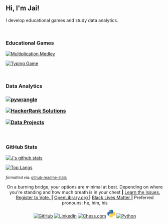 <h2> Hi, I'm Jai! </h2>

I develop educational games and study data analytics.


<br/>


<h3> Educational Games </h3>

[![Multiplication Medley](https://github-readme-stats.vercel.app/api/pin/?username=jaimiles23&repo=Multiplication-Medley)](https://github.com/jaimiles23/Multiplication-Medley)

[![Typing Game](https://github-readme-stats.vercel.app/api/pin/?username=jaimiles23&repo=Educational-Typing-Game)](https://github.com/jaimiles23/Educational-Typing-Game)


<br/>


<h3> Data Analytics <h3>

[![pywrangle](https://github-readme-stats.vercel.app/api/pin/?username=jaimiles23&repo=pywrangle)](https://github.com/jaimiles23/pywrangle)

[![HackerRank Solutions](https://github-readme-stats.vercel.app/api/pin/?username=jaimiles23&repo=HackerRank_Solutions)](https://github.com/jaimiles23/HackerRank_Solutions)

[![Data Projects](https://github-readme-stats.vercel.app/api/pin/?username=jaimiles23&repo=Data-Projects)](https://github.com/jaimiles23/Data-Projects)



<br/>


<h3> GitHub Stats</h3>

[![J's github stats](https://github-readme-stats.vercel.app/api?username=jaimiles23)](https://github.com/anuraghazra/github-readme-stats)

[![Top Langs](https://github-readme-stats.vercel.app/api/top-langs/?username=jaimiles23)](https://github.com/anuraghazra/github-readme-stats)

<i><small>formatted via: </i><a href = "https://github.com/anuraghazra/github-readme-stats">github-readme-stats</a></small>

<p align = "center">
On a burning bridge, your options are minimal at best. Depending on where you're standing and how much breath is in your chest
<b>|</b>    <a href = "https://www.ballotready.org/"> Learn the Issues. </a>
<a href = "https://vote.gov/"> Register to Vote. </a>
<b>|</b>    <a href = "https://openlibrary.org/"> OpenLibrary.org </a>
<b>|</b>    <a href = "https://blacklivesmatters.carrd.co/"> Black Lives Matter </a>
<b>|</b>    Preferred pronouns: he, him, his
</p>
<p align = "center">
    <a href = "https://github.com/jaimiles23"><img src="https://img.shields.io/github/followers/jaimiles23.svg?label=GitHub&style=social" alt="GitHub"></a>
	<a href = "https://www.linkedin.com/in/jaimiles"><img src="https://img.shields.io/badge/LinkedIn--_.svg?style=social&logo=linkedin" alt="LinkedIn"></a>  
    <a href = "https://www.chess.com/member/jaimiles23"><img src = "https://images.chesscomfiles.com/uploads/v1/images_users/tiny_mce/SamCopeland/phpmeXx6V.png" alt = "Chess.com" width = 25></a>  
    <a href = "https://www.python.org"><img src = "https://raw.githubusercontent.com/docker-library/docs/01c12653951b2fe592c1f93a13b4e289ada0e3a1/python/logo.png" alt = "Python" width = 25></a>
    <a href = "https://hacktoberfest.digitalocean.com/"><img src = "https://anchor.digitalocean.com/rs/113-DTN-266/images/Tree%20Badge.png" alt = "Python" width = 25></a>
</p>


<!--
NOTES:

https://nitratine.net/blog/post/github-badges/ to make badges.

NOTE: github stats not being centers by HTML code above ^^ Because implemented in markdown. 

-->

